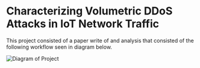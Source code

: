 # Characterizing Volumetric DDoS Attacks in IoT Network Traffic
This project consisted of a paper write of and analysis that consisted of the following workflow seen in diagram below. 

![Diagram of Project](diagram.png)
